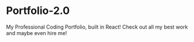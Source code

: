 # Portfolio-2.0
My Professional Coding Portfolio, built in React! Check out all my best work and maybe even hire me!
